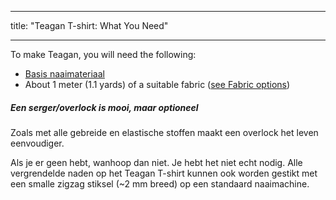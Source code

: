 - - -
title: "Teagan T-shirt: What You Need"
- - -

To make Teagan, you will need the following:

- [Basis naaimateriaal](/docs/sewing/basic-sewing-supplies)
- About 1 meter (1.1 yards) of a suitable fabric ([see Fabric options](/docs/patterns/teagan/fabric))

<!--- This link isn't a thing yet, but it follows the site nomenclature, so it should work when everything's up? --->

<Note>

##### Een serger/overlock is mooi, maar optioneel

<p>Zoals met alle gebreide en elastische stoffen maakt een overlock het leven eenvoudiger.</p>
<p>Als je er geen hebt, wanhoop dan niet. Je hebt het niet echt nodig. Alle vergrendelde naden op het Teagan T-shirt kunnen ook worden gestikt met een smalle zigzag stiksel (~2 mm breed) op een standaard naaimachine.</p>

</Note>
